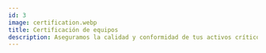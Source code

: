 ```yaml
---
id: 3
image: certification.webp
title: Certificación de equipos
description: Aseguramos la calidad y conformidad de tus activos críticos, brindando tranquilidad en su rendimiento. Con enfoque preventivo y experiencia técnica, mantenemos tus operaciones sin problemas, mientras que nuestra certificación garantiza la excelencia y seguridad de tus equipos.
---
```

